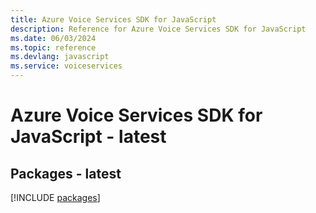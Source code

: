 ```yaml
---
title: Azure Voice Services SDK for JavaScript
description: Reference for Azure Voice Services SDK for JavaScript
ms.date: 06/03/2024
ms.topic: reference
ms.devlang: javascript
ms.service: voiceservices
---
```

# Azure Voice Services SDK for JavaScript - latest
## Packages - latest
[!INCLUDE [packages](voice-services-index.md)]